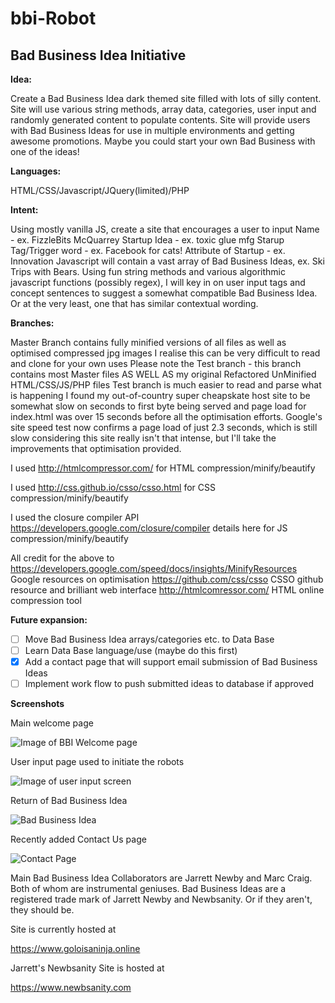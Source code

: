 # bbi-Robot

## Bad Business Idea Initiative

**Idea:** 

Create a Bad Business Idea dark themed site filled with lots of silly content. Site will use various string methods, array data, categories, user input and randomly generated content to populate contents.  Site will provide users with Bad Business Ideas for use in multiple environments and getting awesome promotions. Maybe you could start your own Bad Business with one of the ideas! 

**Languages:** 

HTML/CSS/Javascript/JQuery(limited)/PHP

**Intent:** 

Using mostly vanilla JS, create a site that encourages a user to input
Name - ex. FizzleBits McQuarrey
Startup Idea - ex. toxic glue mfg
Starup Tag/Trigger word - ex. Facebook for cats!
Attribute of Startup - ex. Innovation
Javascript will contain a vast array of Bad Business Ideas, ex. Ski Trips with Bears. Using fun string methods and various algorithmic javascript functions (possibly regex), I will key in on user input tags and concept sentences to suggest a somewhat compatible Bad Business Idea. Or at the very least, one that has similar contextual wording. 

**Branches:** 

Master Branch contains fully minified versions of all files as well as optimised compressed jpg images
I realise this can be very difficult to read and clone for your own uses
Please note the Test branch - this branch contains most Master files AS WELL AS my original Refactored UnMinified HTML/CSS/JS/PHP files
Test branch is much easier to read and parse what is happening
I found my out-of-country super cheapskate host site to be somewhat slow on seconds to first byte being served and page load for index.html was over 15 seconds before all the optimisation efforts. Google's site speed test now confirms a page load of just 2.3 seconds, which is still slow considering this site really isn't that intense, but I'll take the improvements that optimisation provided. 

I used 
http://htmlcompressor.com/
for HTML compression/minify/beautify

I used
http://css.github.io/csso/csso.html
for CSS compression/minify/beautify

I used the closure compiler API
https://developers.google.com/closure/compiler
details here for JS compression/minify/beautify

All credit for the above to 
https://developers.google.com/speed/docs/insights/MinifyResources
Google resources on optimisation
https://github.com/css/csso
CSSO github resource and brilliant web interface
http://htmlcomressor.com/
HTML online compression tool

**Future expansion:**

- [ ] Move Bad Business Idea arrays/categories etc. to Data Base
- [ ] Learn Data Base language/use (maybe do this first)
- [x] Add a contact page that will support email submission of Bad Business Ideas
- [ ] Implement work flow to push submitted ideas to database if approved 

**Screenshots**

Main welcome page

![Image of BBI Welcome page](https://i.imgur.com/JjPv9Xo.jpg)

User input page used to initiate the robots

![Image of user input screen](https://i.imgur.com/Hyt5zjG.jpg)

Return of Bad Business Idea

![Bad Business Idea](https://i.imgur.com/Qn5zdbk.jpg)

Recently added Contact Us page

![Contact Page](https://i.imgur.com/1GObMJJ.jpg)


Main Bad Business Idea Collaborators are Jarrett Newby and Marc Craig. Both of whom are instrumental geniuses. 
Bad Business Ideas are a registered trade mark of Jarrett Newby and Newbsanity.
Or if they aren't, they should be.

Site is currently hosted at

https://www.goloisaninja.online

Jarrett's Newbsanity Site is hosted at

https://www.newbsanity.com
